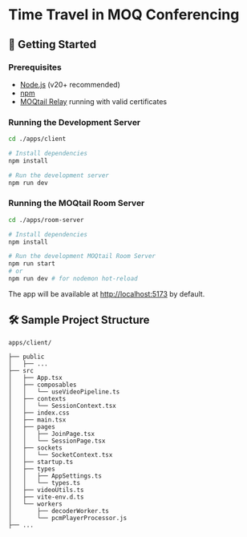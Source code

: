 # Time Travel in MOQ Conferencing

## 🚀 Getting Started

### Prerequisites

- [Node.js](https://nodejs.org/) (v20+ recommended)
- [npm](https://www.npmjs.com/)
- [MOQtail Relay](https://github.com/streaming-university/moqtail) running with valid certificates

### Running the Development Server

```bash
cd ./apps/client

# Install dependencies
npm install

# Run the development server
npm run dev
```

### Running the MOQtail Room Server

```bash
cd ./apps/room-server

# Install dependencies
npm install

# Run the development MOQtail Room Server
npm run start
# or
npm run dev # for nodemon hot-reload
```

The app will be available at [http://localhost:5173](http://localhost:5173) by default.

## 🛠️ Sample Project Structure

```
apps/client/

├── public
│   ├── ...
├── src
│   ├── App.tsx
│   ├── composables
│   │   └── useVideoPipeline.ts
│   ├── contexts
│   │   └── SessionContext.tsx
│   ├── index.css
│   ├── main.tsx
│   ├── pages
│   │   ├── JoinPage.tsx
│   │   └── SessionPage.tsx
│   ├── sockets
│   │   └── SocketContext.tsx
│   ├── startup.ts
│   ├── types
│   │   ├── AppSettings.ts
│   │   └── types.ts
│   ├── videoUtils.ts
│   ├── vite-env.d.ts
│   └── workers
│       ├── decoderWorker.ts
│       └── pcmPlayerProcessor.js
├── ...

```
